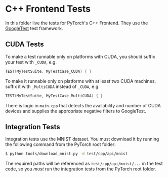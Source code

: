 # C++ Frontend Tests

In this folder live the tests for PyTorch's C++ Frontend. They use the [GoogleTest](https://github.com/google/googletest) test framework.

## CUDA Tests

To make a test runnable only on platforms with CUDA, you should suffix your test with `_CUDA`, e.g.

```cpp
TEST(MyTestSuite, MyTestCase_CUDA) { }
```

To make it runnable only on platforms with at least two CUDA machines, suffix it with `_MultiCUDA` instead of `_CUDA`, e.g.

```cpp
TEST(MyTestSuite, MyTestCase_MultiCUDA) { }
```

There is logic in `main.cpp` that detects the availability and number of CUDA devices and supplies the appropriate negative filters to GoogleTest.

## Integration Tests

Integration tests use the MNIST dataset. You must download it by running the following command from the PyTorch root folder:

```bash
$ python tools/download_mnist.py -d test/cpp/api/mnist
```

The required paths will be referenced as `test/cpp/api/mnist/...` in the test code, so you _must_ run the integration tests from the PyTorch root folder.

